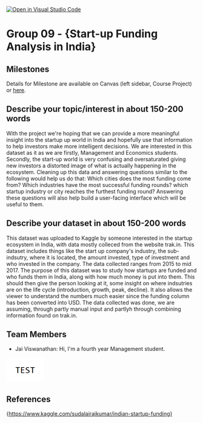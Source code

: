 [![Open in Visual Studio Code](https://classroom.github.com/assets/open-in-vscode-f059dc9a6f8d3a56e377f745f24479a46679e63a5d9fe6f495e02850cd0d8118.svg)](https://classroom.github.com/online_ide?assignment_repo_id=5891488&assignment_repo_type=AssignmentRepo)
# Group 09 - {Start-up Funding Analysis in India}


## Milestones

Details for Milestone are available on Canvas (left sidebar, Course Project) or [here](https://firas.moosvi.com/courses/data301/project/milestone01.html).

## Describe your topic/interest in about 150-200 words

With the project we're hoping that we can provide a more meaningful insight into the startup up world in India and hopefully use that information to help investors make more intelligent decisions. We are interested in this dataset as it as we are firstly, Management and Economics students. Secondly, the start-up world is very confusing and oversaturated giving new investors a distorted image of what is actually happening in the ecosystem. Cleaning up this data and answering questions similar to the following would help us do that: Which cities does the most funding come from? Which industries have the most successful funding rounds? which startup industry or city reaches the furthest funding round? Answering these questions will also help build a user-facing interface which will be useful to them.

## Describe your dataset in about 150-200 words

This dataset was uploaded to Kaggle by someone interested in the startup ecosystem in India, with data mostly colleced from the website trak.in. This dataset includes things like the start up company's industry, the sub-indsutry, where it is located, the amount invested, type of investment and who invested in the company. The data collected ranges from 2015 to mid 2017. The purpose of this dataset was to study how startups are funded and who funds them in India, along with how much money is put into them. This should then give the person looking at it, some insight on where indsutries are on the life cycle (introduction, growth, peak, decline). It also allows the viewer to understand the numbers much easier since the funding column has been converted into USD. The data collected was done, we are assuming, through partly manual input and partlyh through combining information found on trak.in.

## Team Members

- Jai Viswanathan: Hi, I'm a fourth year Management student.



<img src ="images/test.png" width="100px">

## References

{https://www.kaggle.com/sudalairajkumar/indian-startup-funding}



